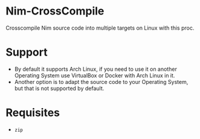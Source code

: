 # Nim-CrossCompile

Crosscompile Nim source code into multiple targets on Linux with this proc.


# Support

- By default it supports Arch Linux, if you need to use it on another Operating System use VirtualBox or Docker with Arch Linux in it.
- Another option is to adapt the source code to your Operating System, but that is not supported by default.


# Requisites

- `zip`

